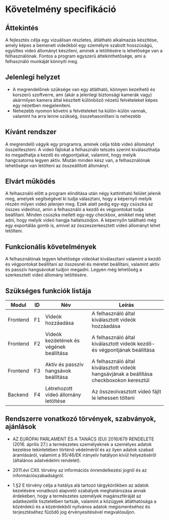 # Követelmény specifikáció

## Áttekintés
A fejlesztés célja egy vizuálisan részletes, átlátható alkalmazás készítése, amely képes a bemeneti videókból egy személyre szabott hosszúságú, együttes videó állományt készíteni, aminek a letöltésére is lehetősége van a felhasználónak. Fontos a program egyszerű áttekinthetősége, ami a felhasználó munkáját könnyíti meg.

## Jelenlegi helyzet
- A megrendelőnek szüksége van egy átlátható, könnyen kezelhető és korszerű szoftverre, ami (akár a jelenlegi biztonsági kamerák vagy) akármilyen kamera által készített különböző nézetű felvételeket képes egy nézetben megjeleníteni. 
- Nehezebb nyomon követni a felvételeket ha külön-külön vannak, valamint ha arra lenne szükség, összehasonlítani is nehezebb

## Kívánt rendszer
A megrendelő vágyik egy programra, aminek célja több videó állományt összeilleszteni. A videó fájlokat a felhasználó tetszés szerint kiválaszthatja és megadhatja a kezdő és végpontjaikat, valamint, hogy melyik hangcsatorna legyen aktív. Miután minden kész van, a felhasználónak lehetősége van letölteni az összeállított állományt.

## Elvárt működés
A felhasználó előtt a program elindítása után négy kattintható felület jelenik meg, amelyek segítségével ki tudja választani, hogy a képernyő melyik részén milyen videó jelenjen meg. Ezek alatt pedig egy-egy csúszka az összes videóhoz, amin a felhasználó a kezdő és végpontokat tudja beállítani. Minden csúszka mellett egy-egy checkbox, amikkel meg lehet adni, hogy melyik videó hangja hallatszódjon. A képernyőn található még egy exportálás gomb is, amivel az összeszerkesztett videó állományt lehet letölteni.

## Funkcionális követelmények
A felhasználónak legyen lehetősége videókat kiválasztani valamint a kezdő és végpontokat beállítani az összesnél és méretet beállítani, valamint aktív és passzív hangsávokat tudjon megadni. Legyen még lehetőség a szerkesztett videó állomány letöltésére.

## Szükséges funkciók listája
| Modul | ID |Név | Leírás |
|---|---|---|---|
| Frontend| F1 | Videók hozzáadása| A felhasználó által kiválasztott videók hozzáadása|
| Frontend| F2 | Videók kezdetének és végének beállítása| A felhasználó által kiválasztott videók kezdő- és végpontjának beállítása |
| Frontend| F3 | Aktív és passzív hangsávok beállítása| A felhasználó által kiválasztott videók hangsávjának a beállítása checkboxokon keresztül | 
| Backend| F4 | Létrehozott videó állomány letöltése| Az összeolvasztott videó fájlt le lehessen tölteni |

## Rendszerre vonatkozó törvények, szabványok, ajánlások
- AZ EURÓPAI PARLAMENT ÉS A TANÁCS (EU) 2016/679 RENDELETE (2016. április 27.) a természetes személyeknek a személyes
adatok kezelése tekintetében történő védelméről és az ilyen adatok szabad áramlásáról, valamint a 95/46/EK irányelv 
hatályon kívül helyezéséről (általános adatvédelmi rendelet).


- 2011.évi CXII. törvény az információs önrendelkezési jogról és az információszabadságról.

- 1.§2 E törvény célja a hatálya alá tartozó tárgykörökben az adatok kezelésére vonatkozó alapvető szabályok 
meghatározása annak érdekében, hogy a természetes személyek magánszféráját az adatkezelők tiszteletben tartsák,
valamint a közügyek átláthatósága a közérdekű és a közérdekből nyilvános adatok megismeréséhez és terjesztéséhez
fűződő jog érvényesítésével megvalósuljon.

